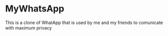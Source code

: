 # MyWhatsApp
This is a clone of WhatApp that is used by me and my friends to comunicate with maximum privacy
